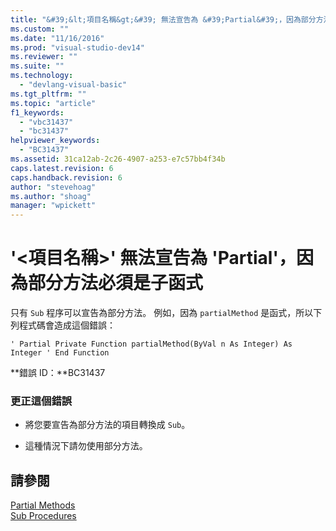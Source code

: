 ```yaml
---
title: "&#39;&lt;項目名稱&gt;&#39; 無法宣告為 &#39;Partial&#39;，因為部分方法必須是子函式 | Microsoft Docs"
ms.custom: ""
ms.date: "11/16/2016"
ms.prod: "visual-studio-dev14"
ms.reviewer: ""
ms.suite: ""
ms.technology: 
  - "devlang-visual-basic"
ms.tgt_pltfrm: ""
ms.topic: "article"
f1_keywords: 
  - "vbc31437"
  - "bc31437"
helpviewer_keywords: 
  - "BC31437"
ms.assetid: 31ca12ab-2c26-4907-a253-e7c57bb4f34b
caps.latest.revision: 6
caps.handback.revision: 6
author: "stevehoag"
ms.author: "shoag"
manager: "wpickett"
---
```

# &#39;&lt;項目名稱&gt;&#39; 無法宣告為 &#39;Partial&#39;，因為部分方法必須是子函式
只有 `Sub` 程序可以宣告為部分方法。 例如，因為 `partialMethod` 是函式，所以下列程式碼會造成這個錯誤：  
  
```  
' Partial Private Function partialMethod(ByVal n As Integer) As Integer ' End Function  
```  
  
 **錯誤 ID：**BC31437  
  
### 更正這個錯誤  
  
-   將您要宣告為部分方法的項目轉換成 `Sub`。  
  
-   這種情況下請勿使用部分方法。  
  
## 請參閱  
 [Partial Methods](/dotnet/visual-basic/programming-guide/language-features/procedures/partial-methods)   
 [Sub Procedures](/dotnet/visual-basic/programming-guide/language-features/procedures/sub-procedures)
